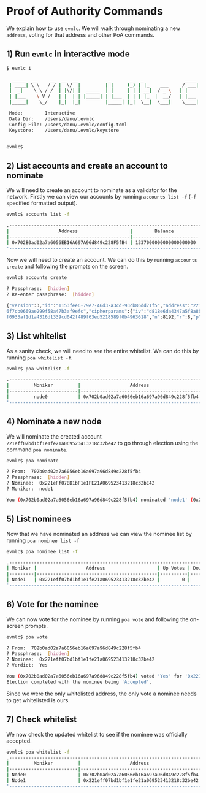# Proof of Authority Commands

We explain how to use `evmlc`. We will walk through nominating a new `address`, voting for that address and other PoA commands.

## 1) Run `evmlc` in interactive mode

```bash
$ evmlc i

  _____  __     __  __  __           _       _   _               ____   _       ___
 | ____| \ \   / / |  \/  |         | |     (_) | |_    ___     / ___| | |     |_ _|
 |  _|    \ \ / /  | |\/| |  _____  | |     | | | __|  / _ \   | |     | |      | |
 | |___    \ V /   | |  | | |_____| | |___  | | | |_  |  __/   | |___  | |___   | |
 |_____|    \_/    |_|  |_|         |_____| |_|  \__|  \___|    \____| |_____| |___|

 Mode:        Interactive
 Data Dir:    /Users/danu/.evmlc
 Config File: /Users/danu/.evmlc/config.toml
 Keystore:    /Users/danu/.evmlc/keystore


evmlc$
```

## 2) List accounts and create an account to nominate

We will need to create an account to nominate as a validator for the network. Firstly we can view our accounts by running `accounts list -f` (`-f` specified formatted output).

```bash
evmlc$ accounts list -f

.-----------------------------------------------------------------------------.
|                  Address                   |        Balance         | Nonce |
|--------------------------------------------|------------------------|-------|
| 0x702B0ad02a7a6056EB16A697A96d849c228F5fB4 | 1337000000000000000000 |     0 |
'-----------------------------------------------------------------------------'
```

Now we will need to create an account. We can do this by running `accounts create` and following the prompts on the screen.

```bash
evmlc$ accounts create

? Passphrase:  [hidden]
? Re-enter passphrase:  [hidden]

{"version":3,"id":"1153fee6-79e7-46d3-a3cd-93cb86dd71f5","address":"221eff07bd1bf1e1fe21a069523413218c32be42","crypto":{"ciphertext":"a672a0c40304717ac36fab3d69f3e07d7703
6f7cb0669ae299f58a47b3af9efc","cipherparams":{"iv":"d818e6da4347a5f8a8bf8a9ef7bc36b3"},"cipher":"aes-128-ctr","kdf":"scrypt","kdfparams":{"dklen":32,"salt":"0d50a248ac6ad
f0933af1d1a4316d1339cd042f489f63ed5218589f0b4963618","n":8192,"r":8,"p":1},"mac":"84168ff91a8191f37c738e93d8bec07226eccf2e1928e544cb2b35797d6ea125"}}
```

## 3) List whitelist

As a sanity check, we will need to see the entire whitelist. We can do this by running `poa whitelist -f`.

```bash
evmlc$ poa whitelist -f

.----------------------------------------------------------------------.
|         Moniker         |                  Address                   |
|-------------------------|--------------------------------------------|
|         node0           | 0x702b0ad02a7a6056eb16a697a96d849c228f5fb4 |
'----------------------------------------------------------------------'
```

## 4) Nominate a new node

We will nominate the created account `221eff07bd1bf1e1fe21a069523413218c32be42` to go through election using the command `poa nominate`.

```bash
evmlc$ poa nominate

? From:  702b0ad02a7a6056eb16a697a96d849c228f5fb4
? Passphrase:  [hidden]
? Nominee:  0x221eFf07BD1bF1e1FE21A069523413218c32bE42
? Moniker:  node1

You (0x702b0ad02a7a6056eb16a697a96d849c228f5fb4) nominated 'node1' (0x221eff07bd1bf1e1fe21a069523413218c32be42)
```

## 5) List nominees

Now that we have nominated an address we can view the nominee list by running `poa nominee list -f`

```bash
evmlc$ poa nominee list -f

.------------------------------------------------------------------------------.
| Moniker |                  Address                   | Up Votes | Down Votes |
|---------|--------------------------------------------|----------|------------|
| Node1   | 0x221eff07bd1bf1e1fe21a069523413218c32be42 |        0 |          0 |
'------------------------------------------------------------------------------'
```

## 6) Vote for the nominee

We can now vote for the nominee by running `poa vote` and following the on-screen prompts.

```bash
evmlc$ poa vote

? From:  702b0ad02a7a6056eb16a697a96d849c228f5fb4
? Passphrase:  [hidden]
? Nominee:  0x221eff07bd1bf1e1fe21a069523413218c32be42
? Verdict:  Yes

You (0x702b0ad02a7a6056eb16a697a96d849c228f5fb4) voted 'Yes' for '0x221eff07bd1bf1e1fe21a069523413218c32be42'.
Election completed with the nominee being 'Accepted'.
```

Since we were the only whitelisted address, the only vote a nominee needs to get whitelisted is ours.

## 7) Check whitelist

We now check the updated whitelist to see if the nominee was officially accepted.

```bash
evmlc$ poa whitelist -f
.----------------------------------------------------------------------.
|         Moniker         |                  Address                   |
|-------------------------|--------------------------------------------|
| Node0                   | 0x702b0ad02a7a6056eb16a697a96d849c228f5fb4 |
| Node1                   | 0x221eff07bd1bf1e1fe21a069523413218c32be42 |
'----------------------------------------------------------------------'
```
